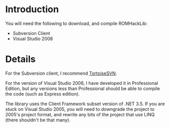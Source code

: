 # Introduction #

You will need the following to download, and compile ROMHackLib:

  * Subversion Client
  * Visual Studio 2008

# Details #

For the Subversion client, I recommend [TortoiseSVN](http://tortoisesvn.tigris.org/).

For the version of Visual Studio 2008, I have developed it in Professional Edition, but any versions less than Professional should be able to compile the code (such as Express edition).

The library uses the Client Framework subset version of .NET 3.5.  If you are stuck on Visual Studio 2005, you will need to downgrade the project to 2005's project format, and rewrite any bits of the project that use LINQ (there shouldn't be that many).